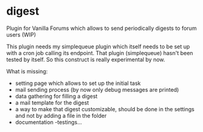 # digest
Plugin for Vanilla Forums which allows to send periodically digests to forum users (WIP)

This plugin needs my simplequeue plugin which itself needs to be set up with a cron job calling its endpoint. That plugin (simplequeue) hasn't been tested by itself. So this construct is really experimental by now.

What is missing:
- setting page which allows to set up the initial task
- mail sending process (by now only debug messages are printed)
- data gathering for filling a digest
- a mail template for the digest
- a way to make that digest customizable, should be done in the settings and not by adding a file in the folder
- documentation
-testings...
